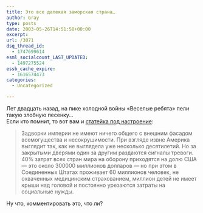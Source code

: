 ```yaml
---
title: Это все далекая заморская страна…
author: Gray
type: posts
date: 2003-05-26T14:51:58+00:00
excerpt:
url: /3071
dsq_thread_id:
  - 1747699614
esml_socialcount_LAST_UPDATED:
  - 1497275524
essb_cache_expire:
  - 1616574473
categories:
  - Uncategorized

---
```








Лет двадцать назад, на пике холодной войны &#171;Веселые ребята&#187; пели такую злобную песенку&#8230;  
Если кто помнит, то вот вам и <a href="http://www.inosmi.ru/abstract/181917.html" target="_blank">статейка под настроение</a>:

> Задворки империи не имеют ничего общего с внешним фасадом всемогущества и несокрушимости. При взгляде извне Америка выглядит так, как не выглядела уже несколько десятилетий. Но за закрытыми дверями один за другим раздаются сигналы тревоги. 40% затрат всех стран мира на оборону приходятся на долю США &#8212; это около 300000 миллионов долларов &#8212; но при этом в Соединенных Штатах проживает 60 миллионов человек, не охваченных медицинским страхованием, миллион детей не имеет крыши над головой и постоянно урезаются затраты на социальные нужды.

Ну что, комментировать это, что ли?